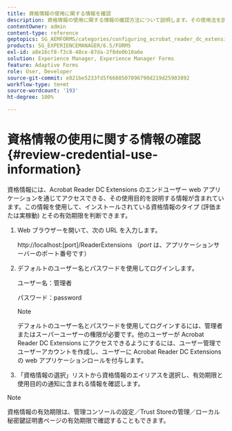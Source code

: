 ```yaml
---
title: 資格情報の使用に関する情報を確認
description: 資格情報の使用に関する情報の確認方法について説明します。その使用法を説明する資格情報の使用に関する情報には、Acrobat Reader 拡張機能を介してアクセスできます。
contentOwner: admin
content-type: reference
geptopics: SG_AEMFORMS/categories/configuring_acrobat_reader_dc_extensions
products: SG_EXPERIENCEMANAGER/6.5/FORMS
exl-id: a8e16cf8-f3c8-48ce-87da-2f0de0b10a6e
solution: Experience Manager, Experience Manager Forms
feature: Adaptive Forms
role: User, Developer
source-git-commit: e821be5233fd5f6688507096790d219d25903892
workflow-type: tm+mt
source-wordcount: '193'
ht-degree: 100%

---
```


# 資格情報の使用に関する情報の確認 {#review-credential-use-information}

資格情報には、Acrobat Reader DC Extensions のエンドユーザー web アプリケーションを通じてアクセスできる、その使用目的を説明する情報が含まれています。この情報を使用して、インストールされている資格情報のタイプ (評価または実稼動) とその有効期限を判断できます。

1. Web ブラウザーを開いて、次の URL を入力します。

   http://localhost:[port]/ReaderExtensions （*port* は、アプリケーションサーバーのポート番号です）

1. デフォルトのユーザー名とパスワードを使用してログインします。

   ユーザー名：管理者

   パスワード：password

   >[!NOTE]
   >
   >デフォルトのユーザー名とパスワードを使用してログインするには、管理者またはスーパーユーザーの権限が必要です。他のユーザーが Acrobat Reader DC Extensions にアクセスできるようにするには、ユーザー管理でユーザーアカウントを作成し、ユーザーに Acrobat Reader DC Extensions の web アプリケーションロールを付与します。

1. 「資格情報の選択」リストから資格情報のエイリアスを選択し、有効期限と使用目的の通知に含まれる情報を確認します。

>[!NOTE]
>
>資格情報の有効期限は、管理コンソールの設定／Trust Storeの管理／ローカル秘密鍵証明書ページの有効期限で確認することもできます。
